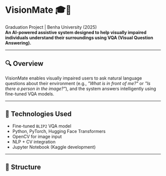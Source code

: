 # VisionMate 🎓🧠

Graduation Project | Benha University (2025)  
**An AI-powered assistive system designed to help visually impaired individuals understand their surroundings using VQA (Visual Question Answering).**

---

## 🔍 Overview

VisionMate enables visually impaired users to ask natural language questions about their environment (e.g., *"What is in front of me?"* or *"Is there a person in the image?"*), and the system answers intelligently using fine-tuned VQA models.

---

## 🧠 Technologies Used

- Fine-tuned `BLIP2` VQA model
- Python, PyTorch, Hugging Face Transformers
- OpenCV for image input
- NLP + CV integration
- Jupyter Notebook (Kaggle development)

---

## 📂 Structure

